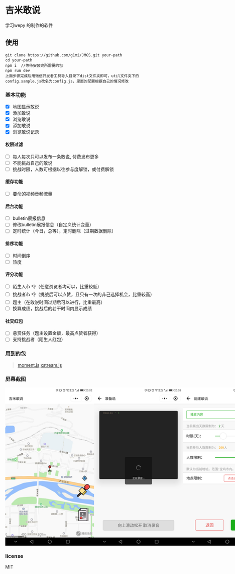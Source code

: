 # 吉米敢说

学习wepy 的制作的软件

## 使用

```language: javascript
git clone https://github.com/g1mi/JMGS.git your-path
cd your-path
npm i  //等待安装完所需要的包
npm run dev
上面步骤完成后用微信开发者工具导入目录下dist文件夹即可，util文件夹下的config.sample.js改名为config.js，里面的配置根据自己的情况修改
```

### 基本功能

- [x] 地图显示敢说
- [x] 添加敢说
- [x] 浏览敢说
- [x] 添加敢说
- [x] 浏览敢说记录

#### 权限过滤

- [ ] 每人每次只可以发布一条敢说, 付费发布更多
- [ ] 不能挑战自己的敢说
- [ ] 挑战时限，人数可根据以往参与度解锁，或付费解锁

#### 缓存功能

- [ ] 要命的视频音频流量

#### 后台功能

- [ ] bulletin展报信息
- [ ] 修改bulletin展报信息（自定义统计变量）
- [ ] 定时统计（今日，总等），定时删除（过期数据删除）

#### 排序功能

- [ ] 时间倒序
- [ ] 热度

#### 评分功能

- [ ] 陌生人👍 👎（任意浏览者均可以，比重较低）
- [ ] 挑战者👍 👎（挑战后可以点赞，且只有一次的非己选择机会，比重较高）
- [ ] 题主（在敢说时间过期后可以进行，比重最高）
- [ ] 换算成绩，挑战后的若干时间内显示成绩

#### 社交红包

- [ ] 悬赏任务（题主设置金额，最高点赞者获得）
- [ ] 支持挑战者（陌生人红包）

### 用到的包

> [moment.js](https://github.com/moment/moment)
> [xstream.js](https://github.com/staltz/xstream)

### 屏幕截图


<div style="display:flex">
<img src="screenshots/微信图片_20180413200715.jpg" width="283px" />
<img src="screenshots/微信图片_20180413200721.png" width="283px" />
<img src="screenshots/微信图片_20180413200731.png" width="283px" />
<img src="screenshots/微信图片_20180413200735.jpg" width="283px" />
<img src="screenshots/微信图片_20180413200728.png" width="283px" />
<img src="screenshots/微信图片_20180413200724.png" width="283px" />
<img src="screenshots/微信图片_20180413200742.png" width="283px" />
<img src="screenshots/微信图片_20180413200738.png" width="283px" />
<img src="screenshots/微信图片_20180413200745.jpg" width="283px" />

<img src="screenshots/微信图片_20180413200748.jpg" width="283px" />
<img src="screenshots/电脑截屏.png" height="50%" />
</div>


### license

MIT
